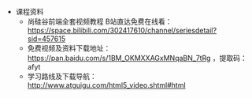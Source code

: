 - 课程资料
	- 尚硅谷前端全套视频教程
	  B站直达免费在线看：https://space.bilibili.com/302417610/channel/seriesdetail?sid=457615
	- 免费视频及资料下载地址：https://pan.baidu.com/s/1BM_OKMXXAGxMNqaBN_7tRg ，提取码：afyt
	- 学习路线及下载导航：http://www.atguigu.com/html5_video.shtml#html